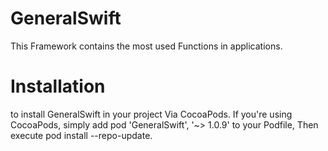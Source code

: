 # GeneralSwift
This Framework contains the most used  Functions in applications.
# Installation
to install GeneralSwift in your project Via CocoaPods.
If you're using CocoaPods, simply add pod 'GeneralSwift', '~> 1.0.9' to your Podfile,
Then execute pod install --repo-update.
